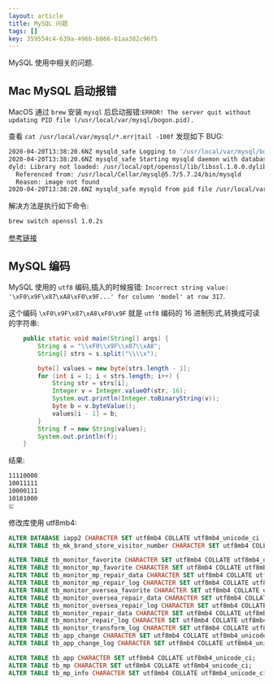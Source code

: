 ```yaml
---
layout: article
title: MySQL 问题
tags: []
key: 359554c4-639a-496b-b866-61aa382c96f5
---
```


MySQL 使用中相关的问题.

<!--more-->

## Mac MySQL 启动报错

MacOS 通过 `brew` 安装 `mysql` 后启动报错:`ERROR! The server quit without updating PID file (/usr/local/var/mysql/bogon.pid).`

查看 `cat /usr/local/var/mysql/*.err|tail -100f` 发现如下 BUG:

```bash
2020-04-20T13:38:20.6NZ mysqld_safe Logging to '/usr/local/var/mysql/bogon.err'.
2020-04-20T13:38:20.6NZ mysqld_safe Starting mysqld daemon with databases from /usr/local/var/mysql
dyld: Library not loaded: /usr/local/opt/openssl/lib/libssl.1.0.0.dylib
  Referenced from: /usr/local/Cellar/mysql@5.7/5.7.24/bin/mysqld
  Reason: image not found
2020-04-20T13:38:20.6NZ mysqld_safe mysqld from pid file /usr/local/var/mysql/bogon.pid ended
```

解决方法是执行如下命令:

```bash
brew switch openssl 1.0.2s
```

[参考链接](https://stackoverflow.com/questions/59006602/dyld-library-not-loaded-usr-local-opt-openssl-lib-libssl-1-0-0-dylib)

## MySQL 编码

MySQL 使用的 `utf8` 编码,插入的时候报错: `Incorrect string value: '\xF0\x9F\x87\xA8\xF0\x9F...' for column 'model' at row 317`.

这个编码 `\xF0\x9F\x87\xA8\xF0\x9F` 就是 `utf8` 编码的 16 进制形式,转换成可读的字符串:

```java
    public static void main(String[] args) {
        String s = "\\xF0\\x9F\\x87\\xA8";
        String[] strs = s.split("\\\\x");

        byte[] values = new byte[strs.length - 1];
        for (int i = 1; i < strs.length; i++) {
            String str = strs[i];
            Integer v = Integer.valueOf(str, 16);
            System.out.println(Integer.toBinaryString(v));
            byte b = v.byteValue();
            values[i - 1] = b;
        }
        String f = new String(values);
        System.out.println(f);
    }
```

结果:

```bash
11110000
10011111
10000111
10101000
🇨
```

修改库使用 utf8mb4:

```sql
ALTER DATABASE iapp2 CHARACTER SET utf8mb4 COLLATE utf8mb4_unicode_ci ;
ALTER TABLE tb_mk_brand_store_visitor_number CHARACTER SET utf8mb4 COLLATE utf8mb4_unicode_ci ;

ALTER TABLE tb_monitor_favorite CHARACTER SET utf8mb4 COLLATE utf8mb4_unicode_ci;
ALTER TABLE tb_monitor_mp_favorite CHARACTER SET utf8mb4 COLLATE utf8mb4_unicode_ci;
ALTER TABLE tb_monitor_mp_repair_data CHARACTER SET utf8mb4 COLLATE utf8mb4_unicode_ci;
ALTER TABLE tb_monitor_mp_repair_log CHARACTER SET utf8mb4 COLLATE utf8mb4_unicode_ci;
ALTER TABLE tb_monitor_oversea_favorite CHARACTER SET utf8mb4 COLLATE utf8mb4_unicode_ci;
ALTER TABLE tb_monitor_oversea_repair_data CHARACTER SET utf8mb4 COLLATE utf8mb4_unicode_ci;
ALTER TABLE tb_monitor_oversea_repair_log CHARACTER SET utf8mb4 COLLATE utf8mb4_unicode_ci;
ALTER TABLE tb_monitor_repair_data CHARACTER SET utf8mb4 COLLATE utf8mb4_unicode_ci;
ALTER TABLE tb_monitor_repair_log CHARACTER SET utf8mb4 COLLATE utf8mb4_unicode_ci;
ALTER TABLE tb_monitor_transform_log CHARACTER SET utf8mb4 COLLATE utf8mb4_unicode_ci;
ALTER TABLE tb_app_change CHARACTER SET utf8mb4 COLLATE utf8mb4_unicode_ci;
ALTER TABLE tb_app_change_log CHARACTER SET utf8mb4 COLLATE utf8mb4_unicode_ci;

ALTER TABLE tb_app CHARACTER SET utf8mb4 COLLATE utf8mb4_unicode_ci;
ALTER TABLE tb_mp CHARACTER SET utf8mb4 COLLATE utf8mb4_unicode_ci;
ALTER TABLE tb_mp_info CHARACTER SET utf8mb4 COLLATE utf8mb4_unicode_ci;
```

